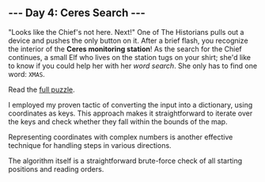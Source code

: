 ## --- Day 4: Ceres Search ---
"Looks like the Chief's not here. Next!" One of The Historians pulls out a device and pushes the only button on it. After a brief flash, you recognize the interior of the __Ceres monitoring station__!
As the search for the Chief continues, a small Elf who lives on the station tugs on your shirt; she'd like to know if you could help her with her <em>word search</em>. She only has to find one word: <code>XMAS</code>.

Read the [full puzzle](https://adventofcode.com/2024/day/4).

I employed my proven tactic of converting the input into a dictionary, using coordinates as keys. This approach makes it straightforward to iterate over the keys and check whether they fall within the bounds of the map.

Representing coordinates with complex numbers is another effective technique for handling steps in various directions.

The algorithm itself is a straightforward brute-force check of all starting positions and reading orders.
